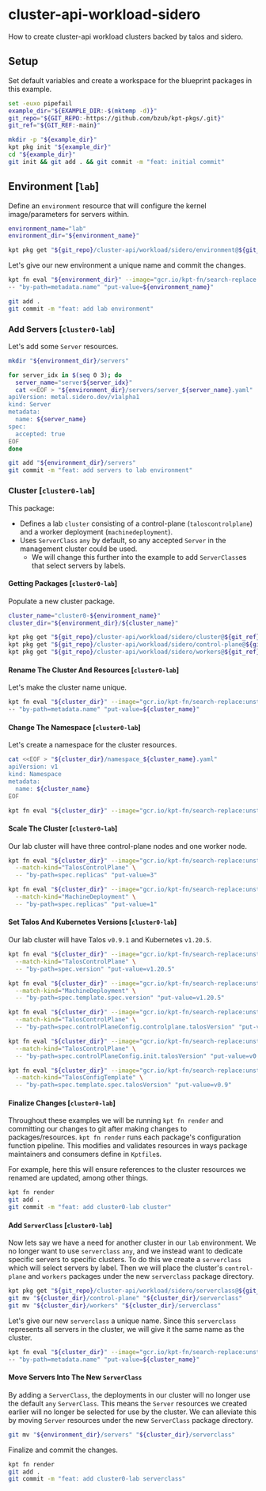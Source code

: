 # cluster-api-workload-sidero

How to create cluster-api workload clusters backed by talos and sidero.

## Setup

Set default variables and create a workspace for the blueprint packages in this example.

<!-- @initializeWorkspace @test -->
```sh
set -euxo pipefail
example_dir="${EXAMPLE_DIR:-$(mktemp -d)}"
git_repo="${GIT_REPO:-https://github.com/bzub/kpt-pkgs/.git}"
git_ref="${GIT_REF:-main}"

mkdir -p "${example_dir}"
kpt pkg init "${example_dir}"
cd "${example_dir}"
git init && git add . && git commit -m "feat: initial commit"
```

## Environment [`lab`]

Define an `environment` resource that will configure the kernel image/parameters for servers within.

<!-- @createEnvironment @test -->
```sh
environment_name="lab"
environment_dir="${environment_name}"

kpt pkg get "${git_repo}/cluster-api/workload/sidero/environment@${git_ref}" "${environment_dir}"
```

Let's give our new environment a unique name and commit the changes.

<!-- @renameEnvironment @test -->
```sh
kpt fn eval "${environment_dir}" --image="gcr.io/kpt-fn/search-replace:unstable" --exclude-annotations='config.kubernetes.io/local-config=true' \
-- "by-path=metadata.name" "put-value=${environment_name}"

git add .
git commit -m "feat: add lab environment"
```

### Add Servers [`cluster0-lab`]

Let's add some `Server` resources.

<!-- @addServers @test -->
```sh
mkdir "${environment_dir}/servers"

for server_idx in $(seq 0 3); do
  server_name="server${server_idx}"
  cat <<EOF > "${environment_dir}/servers/server_${server_name}.yaml"
apiVersion: metal.sidero.dev/v1alpha1
kind: Server
metadata:
  name: ${server_name}
spec:
  accepted: true
EOF
done

git add "${environment_dir}/servers"
git commit -m "feat: add servers to lab environment"
```

### Cluster [`cluster0-lab`]

This package:
- Defines a lab `cluster` consisting of a control-plane (`taloscontrolplane`) and a worker deployment (`machinedeployment`).
- Uses `ServerClass` `any` by default, so any accepted `Server` in the management cluster could be used.
  - We will change this further into the example to add `ServerClass`es that select servers by labels.

#### Getting Packages [`cluster0-lab`]

Populate a new cluster package.

<!-- @gettingPackages @test -->
```sh
cluster_name="cluster0-${environment_name}"
cluster_dir="${environment_dir}/${cluster_name}"

kpt pkg get "${git_repo}/cluster-api/workload/sidero/cluster@${git_ref}" "${cluster_dir}"
kpt pkg get "${git_repo}/cluster-api/workload/sidero/control-plane@${git_ref}" "${cluster_dir}"
kpt pkg get "${git_repo}/cluster-api/workload/sidero/workers@${git_ref}" "${cluster_dir}"
```

#### Rename The Cluster And Resources [`cluster0-lab`]

Let's make the cluster name unique.

<!-- @setClusterResourceNames @test -->
```sh
kpt fn eval "${cluster_dir}" --image="gcr.io/kpt-fn/search-replace:unstable" --exclude-annotations='config.kubernetes.io/local-config=true' \
-- "by-path=metadata.name" "put-value=${cluster_name}"
```

#### Change The Namespace [`cluster0-lab`]

Let's create a namespace for the cluster resources.

<!-- @changeNamespace @test -->
```sh
cat <<EOF > "${cluster_dir}/namespace_${cluster_name}.yaml"
apiVersion: v1
kind: Namespace
metadata:
  name: ${cluster_name}
EOF

kpt fn eval "${cluster_dir}" --image="gcr.io/kpt-fn/search-replace:unstable" --match-kind="Cluster" -- "by-path=metadata.namespace" "put-value=${cluster_name}"
```

#### Scale The Cluster [`cluster0-lab`]

Our lab cluster will have three control-plane nodes and one worker node.

<!-- @scaleTheCluster @test -->
```sh
kpt fn eval "${cluster_dir}" --image="gcr.io/kpt-fn/search-replace:unstable" \
  --match-kind="TalosControlPlane" \
  -- "by-path=spec.replicas" "put-value=3"

kpt fn eval "${cluster_dir}" --image="gcr.io/kpt-fn/search-replace:unstable" \
  --match-kind="MachineDeployment" \
  -- "by-path=spec.replicas" "put-value=1"
```

#### Set Talos And Kubernetes Versions [`cluster0-lab`]

Our lab cluster will have Talos `v0.9.1` and Kubernetes `v1.20.5`.

<!-- @setTalosKubernetesVersions @test -->
```sh
kpt fn eval "${cluster_dir}" --image="gcr.io/kpt-fn/search-replace:unstable" \
  --match-kind="TalosControlPlane" \
  -- "by-path=spec.version" "put-value=v1.20.5"

kpt fn eval "${cluster_dir}" --image="gcr.io/kpt-fn/search-replace:unstable" \
  --match-kind="MachineDeployment" \
  -- "by-path=spec.template.spec.version" "put-value=v1.20.5"

kpt fn eval "${cluster_dir}" --image="gcr.io/kpt-fn/search-replace:unstable" \
  --match-kind="TalosControlPlane" \
  -- "by-path=spec.controlPlaneConfig.controlplane.talosVersion" "put-value=v0.9"

kpt fn eval "${cluster_dir}" --image="gcr.io/kpt-fn/search-replace:unstable" \
  --match-kind="TalosControlPlane" \
  -- "by-path=spec.controlPlaneConfig.init.talosVersion" "put-value=v0.9"

kpt fn eval "${cluster_dir}" --image="gcr.io/kpt-fn/search-replace:unstable" \
  --match-kind="TalosConfigTemplate" \
  -- "by-path=spec.template.spec.talosVersion" "put-value=v0.9"
```

#### Finalize Changes [`cluster0-lab`]

Throughout these examples we will be running `kpt fn render` and committing our changes to git after making changes to packages/resources.
`kpt fn render` runs each package's configuration function pipeline.
This modifies and validates resources in ways package maintainers and consumers define in `Kptfile`s.

For example, here this will ensure references to the cluster resources we renamed are updated, among other things.

<!-- @renderAndCommit @test -->
```sh
kpt fn render
git add .
git commit -m "feat: add cluster0-lab cluster"
```

#### Add `ServerClass` [`cluster0-lab`]

Now lets say we have a need for another cluster in our `lab` environment.
We no longer want to use `serverclass` `any`, and we instead want to dedicate specific servers to specific clusters.
To do this we create a `serverclass` which will select servers by label.
Then we will place the cluster's `control-plane` and `workers` packages under the new `serverclass` package directory.

<!-- @addServerClass @test -->
```sh
kpt pkg get "${git_repo}/cluster-api/workload/sidero/serverclass@${git_ref}" "${cluster_dir}"
git mv "${cluster_dir}/control-plane" "${cluster_dir}/serverclass"
git mv "${cluster_dir}/workers" "${cluster_dir}/serverclass"
```

Let's give our new `serverclass` a unique name.
Since this `serverclass` represents all servers in the cluster, we will give it the same name as the cluster.

<!-- @setClusterResourceNames @test -->
```sh
kpt fn eval "${cluster_dir}" --image="gcr.io/kpt-fn/search-replace:unstable" --exclude-annotations='config.kubernetes.io/local-config=true' \
-- "by-path=metadata.name" "put-value=${cluster_name}"
```

#### Move Servers Into The New `ServerClass`

By adding a `ServerClass`, the deployments in our cluster will no longer use the default `any` `ServerClass`.
This means the `Server` resources we created earlier will no longer be selected for use by the cluster.
We can alleviate this by moving `Server` resources under the new `ServerClass` package directory.

<!-- @moveServersIntoServerClass @test -->
```sh
git mv "${environment_dir}/servers" "${cluster_dir}/serverclass"
```

Finalize and commit the changes.

<!-- @renderAndCommit @test -->
```sh
kpt fn render
git add .
git commit -m "feat: add cluster0-lab serverclass"
```
